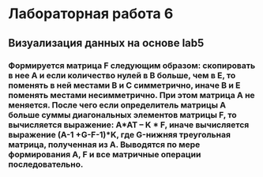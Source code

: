 # Лабораторная работа 6
## Визуализация данных на основе lab5
### Формируется матрица F следующим образом: скопировать в нее А и если количество нулей в В больше, чем в Е, то поменять в ней местами В и С симметрично, иначе В и Е поменять местами несимметрично. При этом матрица А не меняется. После чего если определитель матрицы А больше суммы диагональных элементов матрицы F, то вычисляется выражение: A*AT – K * F, иначе вычисляется выражение (A-1 +G-F-1)*K, где G-нижняя треугольная матрица, полученная из А. Выводятся по мере формирования А, F и все матричные операции последовательно. 

